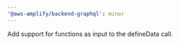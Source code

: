 ```yaml
---
'@aws-amplify/backend-graphql': minor
---
```


Add support for functions as input to the defineData call.
